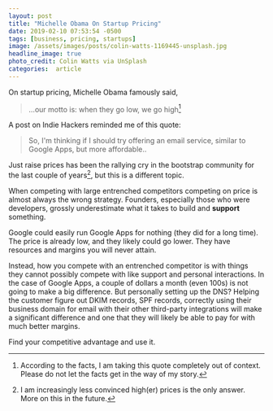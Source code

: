 ```yaml
---
layout: post
title: "Michelle Obama On Startup Pricing"
date: 2019-02-10 07:53:54 -0500
tags: [business, pricing, startups]
image: /assets/images/posts/colin-watts-1169445-unsplash.jpg
headline_image: true
photo_credit: Colin Watts via UnSplash
categories:  article
---
```

On startup pricing, Michelle Obama famously said,

> ...our motto is: when they go low, we go high[^1]

A post on Indie Hackers reminded me of this quote:

> So, I'm thinking if I should try offering an email service, similar to Google Apps, but more affordable..

Just raise prices has been the rallying cry in the bootstrap community for the last couple of years[^2], but this is a different topic.

When competing with large entrenched competitors competing on price is almost always the wrong strategy. Founders, especially those who were developers, grossly underestimate what it takes to build and **support** something.

Google could easily run Google Apps for nothing (they did for a long time). The price is already low, and they likely could go lower. They have resources and margins you will never attain.

Instead, how you compete with an entrenched competitor is with things they cannot possibly compete with like support and personal interactions. In the case of Google Apps, a couple of dollars a month (even 100s) is not going to make a big difference. But personally setting up the DNS? Helping the customer figure out DKIM records, SPF records, correctly using their business domain for email with their other third-party integrations will make a significant difference and one that they will likely be able to pay for with much better margins.

Find your competitive advantage and use it.

[^1]: According to the facts, I am taking this quote completely out of context. Please do not let the facts get in the way of my story.
[^2]: I am increasingly less convinced high(er) prices is the only answer. More on this in the future.
